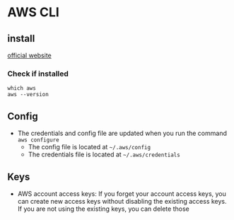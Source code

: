 # AWS CLI
## install
[official website](https://docs.aws.amazon.com/cli/latest/userguide/getting-started-install.html)

### Check if installed
```
which aws
aws --version
```

## Config
* The credentials and config file are updated when you run the command `aws configure`
  * The config file is located at `~/.aws/config`
  * The credentials file is located at `~/.aws/credentials`

## Keys
* AWS account access keys: If you forget your account access keys, you can create new access keys without disabling the existing access keys. If you are not using the existing keys, you can delete those

